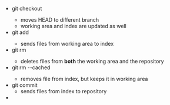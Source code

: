 - git checkout <branch>
    - moves HEAD to different branch
    - working area and index are updated as well
- git add <filename>
    - sends files from working area to index
- git rm <filename>
    - deletes files from **both** the working area and the repository
- git rm --cached <filename>
    - removes file from index, but keeps it in working area
- git commit
    - sends files from index to repository
- 


